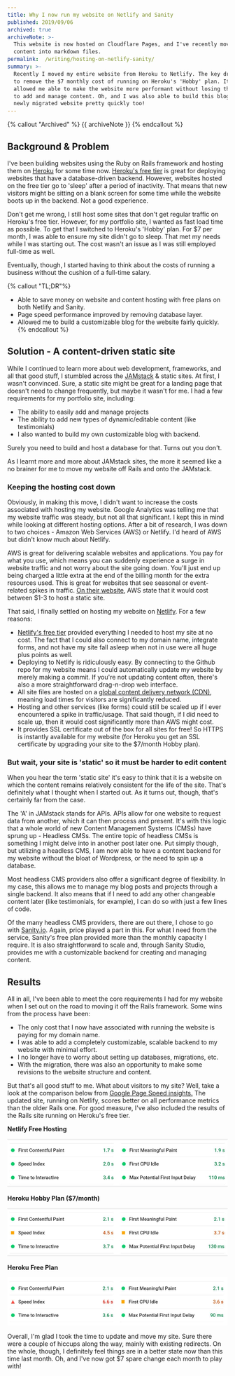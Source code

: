 ```yaml
---
title: Why I now run my website on Netlify and Sanity
published: 2019/09/06
archived: true
archiveNote: >-
  This website is now hosted on Cloudflare Pages, and I've recently moved all my
  content into markdown files.
permalink:  /writing/hosting-on-netlify-sanity/
summary: >-
  Recently I moved my entire website from Heroku to Netlify. The key driver was
  to remove the $7 monthly cost of running on Heroku's 'Hobby' plan. It's also
  allowed me able to make the website more performant without losing the ability
  to add and manage content. Oh, and I was also able to build this blog into the
  newly migrated website pretty quickly too!
---
```


{% callout "Archived" %}
{{ archiveNote }}
{% endcallout %}

## Background & Problem

I've been building websites using the Ruby on Rails framework and hosting them on [Heroku](https://www.heroku.com/) for some time now. [Heroku's free tier](https://www.heroku.com/pricing) is great for deploying websites that have a database-driven backend. However, websites hosted on the free tier go to 'sleep' after a period of inactivity. That means that new visitors might be sitting on a blank screen for some time while the website boots up in the backend. Not a good experience.

Don't get me wrong, I still host some sites that don't get regular traffic on Heroku's free tier. However, for my portfolio site, I wanted as fast load time as possible. To get that I switched to Heroku's 'Hobby' plan. For $7 per month, I was able to ensure my site didn't go to sleep. That met my needs while I was starting out. The cost wasn't an issue as I was still employed full-time as well.

Eventually, though, I started having to think about the costs of running a business without the cushion of a full-time salary.

{% callout "TL;DR"%}

- Able to save money on website and content hosting with free plans on both Netlify and Sanity.
- Page speed performance improved by removing database layer.
- Allowed me to build a customizable blog for the website fairly quickly.
{% endcallout %}

## Solution - A content-driven static site

While I continued to learn more about web development, frameworks, and all that good stuff, I stumbled across the [JAMstack](https://jamstack.wtf/) & static sites. At first, I wasn't convinced. Sure, a static site might be great for a landing page that doesn't need to change frequently, but maybe it wasn't for me. I had a few requirements for my portfolio site, including:

- The ability to easily add and manage projects
- The ability to add new types of dynamic/editable content (like testimonials)
- I also wanted to build my own customizable blog with backend.

Surely you need to build and host a database for that. Turns out you don't.

As I learnt more and more about JAMstack sites, the more it seemed like a no brainer for me to move my website off Rails and onto the JAMstack.

### Keeping the hosting cost down

Obviously, in making this move, I didn't want to increase the costs associated with hosting my website. Google Analytics was telling me that my website traffic was steady, but not all that significant. I kept this in mind while looking at different hosting options. After a bit of research, I was down to two choices - Amazon Web Services (AWS) or Netlify. I'd heard of AWS but didn't know much about Netlify.

AWS is great for delivering scalable websites and applications. You pay for what you use, which means you can suddenly experience a surge in website traffic and not worry about the site going down. You'll just end up being charged a little extra at the end of the billing month for the extra resources used. This is great for websites that see seasonal or event-related spikes in traffic. [On their website](https://aws.amazon.com/getting-started/projects/host-static-website/), AWS state that it would cost between $1-3 to host a static site.

That said, I finally settled on hosting my website on [Netlify](http://netlify.com/). For a few reasons:

- [Netlify's free tier](https://www.netlify.com/pricing/) provided everything I needed to host my site at no cost. The fact that I could also connect to my domain name, integrate forms, and not have my site fall asleep when not in use were all huge plus points as well.
- Deploying to Netlify is ridiculously easy. By connecting to the Github repo for my website means I could automatically update my website by merely making a commit. If you're not updating content often, there's also a more straightforward drag-n-drop web interface.
- All site files are hosted on a [global content delivery network (CDN)](https://www.netlify.com/products/edge/), meaning load times for visitors are significantly reduced.
- Hosting and other services (like forms) could still be scaled up if I ever encountered a spike in traffic/usage. That said though, if I did need to scale up, then it would cost significantly more than AWS might cost.
- It provides SSL certificate out of the box for all sites for free! So HTTPS is instantly available for my website (for Heroku you get an SSL certificate by upgrading your site to the $7/month Hobby plan).

### But wait, your site is 'static' so it must be harder to edit content

When you hear the term 'static site' it's easy to think that it is a website on which the content remains relatively consistent for the life of the site. That's definitely what I thought when I started out. As it turns out, though, that's certainly far from the case.

The 'A' in JAMstack stands for APIs. APIs allow for one website to request data from another, which it can then process and present. It's with this logic that a whole world of new Content Management Systems (CMSs) have sprung up - Headless CMSs. The entire topic of headless CMSs is something I might delve into in another post later one. Put simply though, but utilizing a headless CMS, I am now able to have a content backend for my website without the bloat of Wordpress, or the need to spin up a database.

Most headless CMS providers also offer a significant degree of flexibility. In my case, this allows me to manage my blog posts and projects through a single backend. It also means that if I need to add any other changeable content later (like testimonials, for example), I can do so with just a few lines of code.

Of the many headless CMS providers, there are out there, I chose to go with [Sanity.io](https://www.sanity.io/). Again, price played a part in this. For what I need from the service, Sanity's free plan provided more than the monthly capacity I require. It is also straightforward to scale and, through Sanity Studio, provides me with a customizable backend for creating and managing content.

## Results

All in all, I've been able to meet the core requirements I had for my website when I set out on the road to moving it off the Rails framework. Some wins from the process have been:

- The only cost that I now have associated with running the website is paying for my domain name.
- I was able to add a completely customizable, scalable backend to my website with minimal effort.
- I no longer have to worry about setting up databases, migrations, etc.
- With the migration, there was also an opportunity to make some revisions to the website structure and content.

But that's all good stuff to me. What about visitors to my site? Well, take a look at the comparison below from [Google Page Speed insights.](https://developers.google.com/speed/pagespeed/insights/) The updated site, running on Netlify, scores better on all performance metrics than the older Rails one. For good measure, I've also included the results of the Rails site running on Heroku's free tier.

**Netlify Free Hosting**

![Performance metrics hosting on Netlify](../../public/img/blog/c818767d5ffdf58a5d50f0c7151811acec50ec3c-960x209.jpg "Performance metrics hosting on Netlify")

**Heroku Hobby Plan ($7/month)**

![Performance metrics hosting on Heroku](../../public/img/blog/e7c87325738665834f59157fc9e6ae1423a03319-960x209.jpg "Performance metrics hosting on Heroku")

**Heroku Free Plan**

![Performance metrics hosting on Heroku's Free Plan](../../public/img/blog/7b1cff06ef328ed83197db5ef0ef256f7f5d6d74-960x209.jpg "Performance metrics hosting on Heroku's Free Plan")

Overall, I'm glad I took the time to update and move my site. Sure there were a couple of hiccups along the way, mainly with existing redirects. On the whole, though, I definitely feel things are in a better state now than this time last month. Oh, and I've now got $7 spare change each month to play with!
